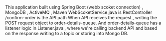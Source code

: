 This application built using Spring Boot (webb scoket connection) , MongoDB , ActiveMQ , Maven
WebScoketService.java is RestController
/confirm-order is the API path
When API receives the request , writing the POST request object to order-details-queue.
And order-details-queue has a listener logic in Listener.java , where we're calling backend API and based on the response writing to a topic or storing into Mongo DB.
